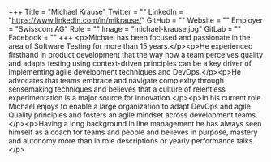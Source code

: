 +++
Title = "Michael Krause"
Twitter = ""
LinkedIn = "https://www.linkedin.com/in/mikrause/"
GitHub = ""
Website = ""
Employer = "Swisscom AG"
Role = ""
Image = "michael-krause.jpg"
GitLab = ""
Facebook = ""
+++
&lt;p&gt;Michael has been focused and passionate in the area of Software Testing for more than 15 years.&lt;/p&gt;&lt;p&gt;He experienced firsthand in product development that the way how a team perceives quality and adapts testing using context-driven principles can be a key driver of implementing agile development techniques and DevOps.&lt;/p&gt;&lt;p&gt;He advocates that teams embrace and navigate complexity through sensemaking techniques and believes that a culture of relentless experimentation is a major source for innovation.&lt;/p&gt;&lt;p&gt;In his current role Michael enjoys to enable a large organization to adapt DevOps and agile Quality principles and fosters an agile mindset across development teams.&lt;/p&gt;&lt;p&gt;Having a long background in line management he has always seen himself as a coach for teams and people and believes in purpose, mastery and autonomy more than in role descriptions or yearly performance talks.&lt;/p&gt;